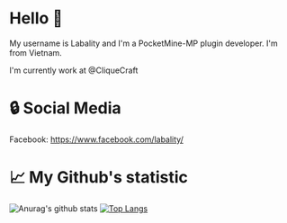 # Hello 👋
My username is Labality and I'm a PocketMine-MP plugin developer. I'm from Vietnam.

I'm currently work at @CliqueCraft
# 🔒 Social Media

Facebook: https://www.facebook.com/labality/


# 📈 My Github's statistic
![Anurag's github stats](https://github-readme-stats.vercel.app/api?username=Labality&show_icons=true&theme=tokyonight)
[![Top Langs](https://github-readme-stats.vercel.app/api/top-langs/?username=Labality&theme=tokyonight)](https://github.com/anuraghazra/github-readme-stats)
